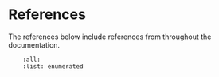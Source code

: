 # References

The references below include references from throughout the documentation.

```{bibliography} _invert4geom_refs.bib
    :all:
    :list: enumerated
```
